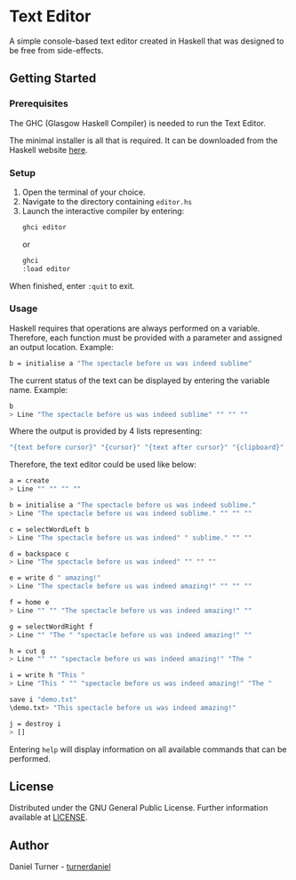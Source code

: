 # Text Editor
A simple console-based text editor created in Haskell that was designed to be free from side-effects.

## Getting Started
### Prerequisites

The GHC (Glasgow Haskell Compiler) is needed to run the Text Editor. 

The minimal installer is all that is required. It can be downloaded from the Haskell website [here](https://www.haskell.org/downloads/).

### Setup

1. Open the terminal of your choice.
2. Navigate to the directory containing `editor.hs`
3. Launch the interactive compiler by entering:
   ```bash
   ghci editor
   ```
    or 
    ```bash
    ghci
    :load editor
    ```
When finished, enter `:quit` to exit.

### Usage

Haskell requires that operations are always performed on a variable. Therefore, each function must be provided with a parameter and assigned an output location. Example:

```bash
b = initialise a "The spectacle before us was indeed sublime"
```

The current status of the text can be displayed by entering the variable name. Example:
```bash
b
> Line "The spectacle before us was indeed sublime" "" "" ""
```

Where the output is provided by 4 lists representing:

```bash
"{text before cursor}" "{cursor}" "{text after cursor}" "{clipboard}"
```

Therefore, the text editor could be used like below:

```bash
a = create
> Line "" "" "" ""

b = initialise a "The spectacle before us was indeed sublime."
> Line "The spectacle before us was indeed sublime." "" "" ""

c = selectWordLeft b
> Line "The spectacle before us was indeed" " sublime." "" ""

d = backspace c
> Line "The spectacle before us was indeed" "" "" ""

e = write d " amazing!"
> Line "The spectacle before us was indeed amazing!" "" "" ""

f = home e
> Line "" "" "The spectacle before us was indeed amazing!" ""

g = selectWordRight f
> Line "" "The " "spectacle before us was indeed amazing!" ""

h = cut g
> Line "" "" "spectacle before us was indeed amazing!" "The "

i = write h "This "
> Line "This " "" "spectacle before us was indeed amazing!" "The "

save i "demo.txt"
\demo.txt> "This spectacle before us was indeed amazing!"

j = destroy i
> []
```

Entering `help` will display information on all available commands that can be performed. 

## License

Distributed under the GNU General Public License. Further information available at [LICENSE](LICENSE).

## Author

Daniel Turner - [turnerdaniel](https://github.com/turnerdaniel/)